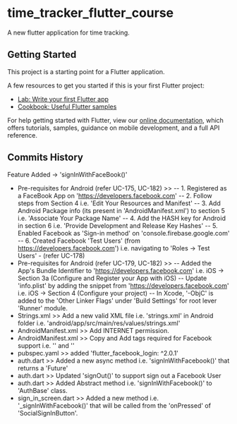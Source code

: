 # time_tracker_flutter_course

A new flutter application for time tracking.

## Getting Started

This project is a starting point for a Flutter application.

A few resources to get you started if this is your first Flutter project:

- [Lab: Write your first Flutter app](https://flutter.dev/docs/get-started/codelab)
- [Cookbook: Useful Flutter samples](https://flutter.dev/docs/cookbook)

For help getting started with Flutter, view our
[online documentation](https://flutter.dev/docs), which offers tutorials,
samples, guidance on mobile development, and a full API reference.


## Commits History

Feature Added -> 'signInWithFaceBook()'
- Pre-requisites for Android (refer UC-175, UC-182) >>
    -- 1. Registered as a FaceBook App on 'https://developers.facebook.com'
    -- 2. Follow steps from Section 4 i.e.  'Edit Your Resources and Manifest'
    -- 3. Add Android Package info (its present in 'AndroidManifest.xml') to section 5 i.e. 'Associate Your Package Name'
    -- 4. Add the HASH key for Android in section 6 i.e. 'Provide Development and Release Key Hashes'
    -- 5. Enabled Facebook as 'Sign-in method' on 'console.firebase.google.com'
    -- 6. Created Facebook 'Test Users' (from https://developers.facebook.com') i.e. navigating to 'Roles -> Test Users' - (refer UC-178)
- Pre-requisites for Android (refer UC-179, UC-182) >>
    -- Added the App's Bundle Identifier to 'https://developers.facebook.com' i.e. iOS -> Section 3a (Configure and Register your App with iOS)
    -- Update 'info.plist' by adding the snippet from 'https://developers.facebook.com' i.e. iOS -> Section 4 (Configure your project)
    -- In Xcode, '-ObjC' is added to the 'Other Linker Flags' under 'Build Settings' for root lever 'Runner' module.
- Strings.xml >> Add a new valid XML file i.e. 'strings.xml' in Android folder i.e. 'android/app/src/main/res/values/strings.xml'
- AndroidManifest.xml >> Add INTERNET permission.
- AndroidManifest.xml >> Copy and Add tags required for Facebook support i.e. '<meta-data>' and '<activity>'
- pubspec.yaml >> added 'flutter_facebook_login: ^2.0.1'
- auth.dart >> Added a new async method i.e. 'signInWithFacebook()' that returns a 'Future<User>'
- auth.dart >> Updated 'signOut()' to support sign out a Facebook User
- auth.dart >> Added Abstract method i.e. 'signInWithFacebook()' to 'AuthBase' class.
- sign_in_screen.dart >> Added a new method i.e. '_signInWithFacebook()' that will be called from the 'onPressed' of 'SocialSignInButton'.

